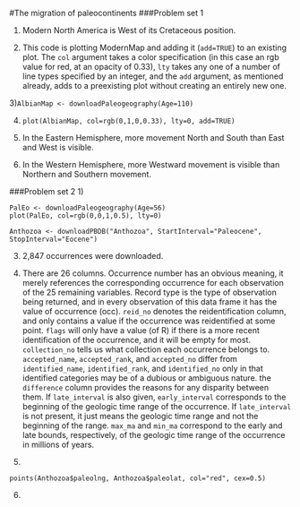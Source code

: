 #The migration of paleocontinents
###Problem set 1
1) Modern North America is West of its Cretaceous position.

2) This code is plotting ModernMap and adding it (```add=TRUE```) to an existing plot. The ```col``` argument takes a color specification (in this case an rgb value for red, at an opacity of 0.33), ```lty``` takes any one of a number of line types specified by an integer, and the ```add``` argument, as mentioned already, adds to a preexisting plot without creating an entirely new one.

3)```AlbianMap <- downloadPaleogeography(Age=110)```

4) ```plot(AlbianMap, col=rgb(0,1,0,0.33), lty=0, add=TRUE)```

5) In the Eastern Hemisphere, more movement North and South than East and West is visible.

6) In the Western Hemisphere, more Westward movement is visible than Northern and Southern movement.

###Problem set 2
1)
```
PalEo <- downloadPaleogeography(Age=56)
plot(PalEo, col=rgb(0,0,1,0.5), lty=0)
```

```
Anthozoa <- downloadPBDB("Anthozoa", StartInterval="Paleocene", StopInterval="Eocene")
```
3) 2,847 occurrences were downloaded.

4) There are 26 columns. Occurrence number has an obvious meaning, it merely references the corresponding occurrence for each observation of the 25 remaining variables. Record type is the type of observation being returned, and in every observation of this data frame it has the value of occurrence (occ). ```reid_no``` denotes the reidentification column, and only contains a value if the occurrence was reidentified at some point. ```flags``` will only have a value (of R) if there is a more recent identification of the occurrence, and it will be empty for most. ```collection_no``` tells us what collection each occurrence belongs to. ```accepted_name```,  ```accepted_rank```, and ```accepted_no``` differ from ```identified_name```, ```identified_rank```, and ```identified_no``` only in that identified categories may be of a dubious or ambiguous nature. the ```difference``` column provides the reasons for any disparity between them. If ```late_interval``` is also given, ```early_interval``` corresponds to the beginning of the geologic time range of the occurrence. If ```late_interval``` is not present, it just means the geologic time range and not the beginning of the range. ```max_ma``` and ```min_ma``` correspond to the early and late bounds, respectively, of the geologic time range of the occurrence in millions of years. 

5)
```
points(Anthozoa$paleolng, Anthozoa$paleolat, col="red", cex=0.5)
```
6)
